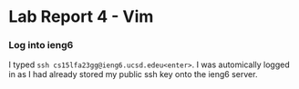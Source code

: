 # Lab Report 4 - Vim

### Log into ieng6

I typed `ssh cs15lfa23gg@ieng6.ucsd.edeu<enter>`. I was automically logged in as I had already stored my public ssh key onto the ieng6 server.
